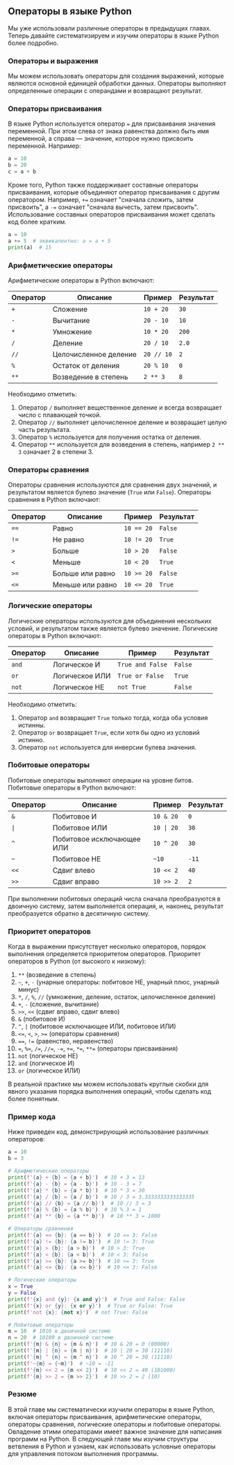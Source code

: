 ## Операторы в языке Python

Мы уже использовали различные операторы в предыдущих главах. Теперь давайте систематизируем и изучим операторы в языке Python более подробно.

### Операторы и выражения

Мы можем использовать операторы для создания выражений, которые являются основной единицей обработки данных. Операторы выполняют определенные операции с операндами и возвращают результат.

### Операторы присваивания

В языке Python используется оператор `=` для присваивания значения переменной. При этом слева от знака равенства должно быть имя переменной, а справа — значение, которое нужно присвоить переменной. Например:

```Python
a = 10
b = 20
c = a + b
```

Кроме того, Python также поддерживает составные операторы присваивания, которые объединяют оператор присваивания с другим оператором. Например, `+=` означает "сначала сложить, затем присвоить", а `-=` означает "сначала вычесть, затем присвоить". Использование составных операторов присваивания может сделать код более кратким.

```Python
a = 10
a += 5  # эквивалентно: a = a + 5
print(a)  # 15
```

### Арифметические операторы

Арифметические операторы в Python включают:

| Оператор | Описание | Пример | Результат |
| -------- | ---------- | -------- | -------- |
| `+` | Сложение | `10 + 20` | `30` |
| `-` | Вычитание | `20 - 10` | `10` |
| `*` | Умножение | `10 * 20` | `200` |
| `/` | Деление | `20 / 10` | `2.0` |
| `//` | Целочисленное деление | `20 // 10` | `2` |
| `%` | Остаток от деления | `20 % 10` | `0` |
| `**` | Возведение в степень | `2 ** 3` | `8` |

Необходимо отметить:

1. Оператор `/` выполняет вещественное деление и всегда возвращает число с плавающей точкой.
2. Оператор `//` выполняет целочисленное деление и возвращает целую часть результата.
3. Оператор `%` используется для получения остатка от деления.
4. Оператор `**` используется для возведения в степень, например `2 ** 3` означает 2 в степени 3.

### Операторы сравнения

Операторы сравнения используются для сравнения двух значений, и результатом является булево значение (`True` или `False`). Операторы сравнения в Python включают:

| Оператор | Описание | Пример | Результат |
| -------- | ------------- | -------- | -------- |
| `==` | Равно | `10 == 20` | `False` |
| `!=` | Не равно | `10 != 20` | `True` |
| `>` | Больше | `10 > 20` | `False` |
| `<` | Меньше | `10 < 20` | `True` |
| `>=` | Больше или равно | `10 >= 20` | `False` |
| `<=` | Меньше или равно | `10 <= 20` | `True` |

### Логические операторы

Логические операторы используются для объединения нескольких условий, и результатом также является булево значение. Логические операторы в Python включают:

| Оператор | Описание | Пример | Результат |
| -------- | ------------------- | -------------------- | -------- |
| `and` | Логическое И | `True and False` | `False` |
| `or` | Логическое ИЛИ | `True or False` | `True` |
| `not` | Логическое НЕ | `not True` | `False` |

Необходимо отметить:

1. Оператор `and` возвращает `True` только тогда, когда оба условия истинны.
2. Оператор `or` возвращает `True`, если хотя бы одно из условий истинно.
3. Оператор `not` используется для инверсии булева значения.

### Побитовые операторы

Побитовые операторы выполняют операции на уровне битов. Побитовые операторы в Python включают:

| Оператор | Описание | Пример | Результат |
| -------- | -------------------- | ---------- | -------- |
| `&` | Побитовое И | `10 & 20` | `0` |
| `\|` | Побитовое ИЛИ | `10 \| 20` | `30` |
| `^` | Побитовое исключающее ИЛИ | `10 ^ 20` | `30` |
| `~` | Побитовое НЕ | `~10` | `-11` |
| `<<` | Сдвиг влево | `10 << 2` | `40` |
| `>>` | Сдвиг вправо | `10 >> 2` | `2` |

При выполнении побитовых операций числа сначала преобразуются в двоичную систему, затем выполняется операция, и, наконец, результат преобразуется обратно в десятичную систему.

### Приоритет операторов

Когда в выражении присутствует несколько операторов, порядок выполнения определяется приоритетом операторов. Приоритет операторов в Python (от высокого к низкому):

1. `**` (возведение в степень)
2. `~`, `+`, `-` (унарные операторы: побитовое НЕ, унарный плюс, унарный минус)
3. `*`, `/`, `%`, `//` (умножение, деление, остаток, целочисленное деление)
4. `+`, `-` (сложение, вычитание)
5. `>>`, `<<` (сдвиг вправо, сдвиг влево)
6. `&` (побитовое И)
7. `^`, `|` (побитовое исключающее ИЛИ, побитовое ИЛИ)
8. `<=`, `<`, `>`, `>=` (операторы сравнения)
9. `==`, `!=` (равенство, неравенство)
10. `=`, `%=`, `/=`, `//=`, `-=`, `+=`, `*=`, `**=` (операторы присваивания)
11. `not` (логическое НЕ)
12. `and` (логическое И)
13. `or` (логическое ИЛИ)

В реальной практике мы можем использовать круглые скобки для явного указания порядка выполнения операций, чтобы сделать код более понятным.

### Пример кода

Ниже приведен код, демонстрирующий использование различных операторов:

```Python
a = 10
b = 3

# Арифметические операторы
print(f'{a} + {b} = {a + b}')  # 10 + 3 = 13
print(f'{a} - {b} = {a - b}')  # 10 - 3 = 7
print(f'{a} * {b} = {a * b}')  # 10 * 3 = 30
print(f'{a} / {b} = {a / b}')  # 10 / 3 = 3.3333333333333335
print(f'{a} // {b} = {a // b}')  # 10 // 3 = 3
print(f'{a} % {b} = {a % b}')  # 10 % 3 = 1
print(f'{a} ** {b} = {a ** b}')  # 10 ** 3 = 1000

# Операторы сравнения
print(f'{a} == {b}: {a == b}')  # 10 == 3: False
print(f'{a} != {b}: {a != b}')  # 10 != 3: True
print(f'{a} > {b}: {a > b}')  # 10 > 3: True
print(f'{a} < {b}: {a < b}')  # 10 < 3: False
print(f'{a} >= {b}: {a >= b}')  # 10 >= 3: True
print(f'{a} <= {b}: {a <= b}')  # 10 <= 3: False

# Логические операторы
x = True
y = False
print(f'{x} and {y}: {x and y}')  # True and False: False
print(f'{x} or {y}: {x or y}')  # True or False: True
print(f'not {x}: {not x}')  # not True: False

# Побитовые операторы
m = 10  # 1010 в двоичной системе
n = 20  # 10100 в двоичной системе
print(f'{m} & {n} = {m & n}')  # 10 & 20 = 0 (00000)
print(f'{m} | {n} = {m | n}')  # 10 | 20 = 30 (11110)
print(f'{m} ^ {n} = {m ^ n}')  # 10 ^ 20 = 30 (11110)
print(f'~{m} = {~m}')  # ~10 = -11
print(f'{m} << 2 = {m << 2}')  # 10 << 2 = 40 (101000)
print(f'{m} >> 2 = {m >> 2}')  # 10 >> 2 = 2 (10)
```

### Резюме

В этой главе мы систематически изучили операторы в языке Python, включая операторы присваивания, арифметические операторы, операторы сравнения, логические операторы и побитовые операторы. Овладение этими операторами имеет важное значение для написания программ на Python. В следующей главе мы изучим структуры ветвления в Python и узнаем, как использовать условные операторы для управления потоком выполнения программы.
